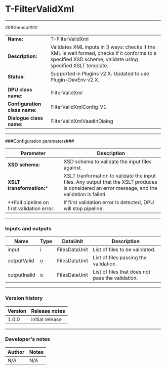 # T-FilterValidXml #
----------

###General###

|                              |                                                               |
|------------------------------|---------------------------------------------------------------|
|**Name:**                     |T-FilterValidXml                                              |
|**Description:**              |Validates XML inputs in 3 ways: checks if the XML is well formed, checks if it conforms to a specified XSD scheme, validate using specified XSLT template. |
|**Status:**                   |Supported in Plugins v2.X. Updated to use Plugin-DevEnv v2.X.       |
|                              |                                                               |
|**DPU class name:**           |FilterValidXml     |
|**Configuration class name:** |FilterValidXmlConfig_V1                           |
|**Dialogue class name:**      |FilterValidXmlVaadinDialog |

***

###Configuration parameters###


|Parameter                        |Description                             |                                                        
|---------------------------------|----------------------------------------|
|**XSD schema:** |XSD schema to validate the input files against.  |
|**XSLT transformation:*** |XSLT tranformation to validate the input files. Any output that the XSLT produces is considered an error message, and the validation is failed.|
|**Fail pipeline on first validation error. | If first validation error is detected, DPU will stop pipeline. |

***

### Inputs and outputs ###

|Name                |Type       |DataUnit                         |Description                        |
|--------------------|-----------|---------------------------------|-----------------------------------|
|input |i |FilesDataUnit  |List of files to be validated.  |
|outputValid|o |FilesDataUnit |List of files passing the validation. |
|outputInalid|o |FilesDataUnit |List of files that does not pass the validation. |

***

### Version history ###

|Version            |Release notes                                   |
|-------------------|------------------------------------------------|
|1.0.0              |initial release                                 |                                


***

### Developer's notes ###

|Author            |Notes                 |
|------------------|----------------------|
|N/A               |N/A                   | 

